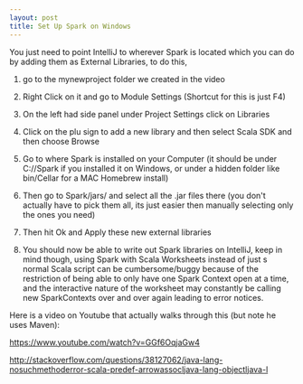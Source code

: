```yaml
---
layout: post
title: Set Up Spark on Windows
---
```

 
You just need to point IntelliJ to wherever Spark is located which you can do by adding them as External Libraries, to do this, 

1. go to the mynewproject folder we created in the video 

2. Right Click on it and go to Module Settings (Shortcut for this is just F4)

3. On the left had side panel under Project Settings click on Libraries

4. Click on the plu sign to add a new library and then select Scala SDK and then choose Browse

5. Go to where Spark is installed on your Computer (it should be under C://Spark if you installed it on Windows, or under a hidden folder like bin/Cellar for a MAC Homebrew install)

6. Then go to Spark/jars/ and select all the .jar files there (you don't actually have to pick them all, its just easier then manually selecting only the ones you need)

7. Then hit Ok and Apply these new external libraries

8. You should now be able to write out Spark libraries on IntelliJ, keep in mind though, using Spark with Scala Worksheets instead of just s normal Scala script can be cumbersome/buggy because of the restriction of being able to only have one Spark Context open at a time, and the interactive nature of the worksheet may constantly be calling new SparkContexts over and over again leading to error notices.

Here is a video on Youtube that actually walks through this (but note he uses Maven):

https://www.youtube.com/watch?v=GGf6OqjaGw4



http://stackoverflow.com/questions/38127062/java-lang-nosuchmethoderror-scala-predef-arrowassocljava-lang-objectljava-l